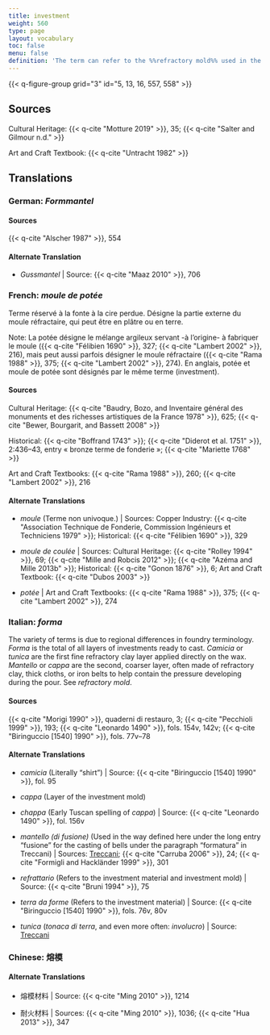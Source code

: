 ```yaml
---
title: investment
weight: 560
type: page
layout: vocabulary
toc: false
menu: false
definition: 'The term can refer to the %%refractory mold%% used in the %%lost-wax casting%% process or to the material used to make that mold. It also denotes the process of coating or embedding the wax model in this material and is applicable to clay-based, plaster-based, and ceramic shell molds. In all of these, the first layers have a special, fine consistency that is designed to pick up the detail and avoid problems during casting; the later layers are coarser. Clay-based investment may also be referred to as “loam.” The investment is destroyed to free the cast bronze.'
---
```


{{< q-figure-group grid="3" id="5, 13, 16, 557, 558" >}}

## Sources

Cultural Heritage: {{< q-cite "Motture 2019" >}}, 35; {{< q-cite "Salter and Gilmour n.d." >}}

Art and Craft Textbook: {{< q-cite "Untracht 1982" >}}

## Translations

<div class="accordion">

### **German**: *Formmantel*

#### Sources

{{< q-cite "Alscher 1987" >}}, 554

#### Alternate Translation

- *Gussmantel* | Source: {{< q-cite "Maaz 2010" >}}, 706

### **French**: *moule de potée*

Terme réservé à la fonte à la cire perdue. Désigne la partie externe du moule réfractaire, qui peut être en plâtre ou en terre.

<div class="backmatter">
Note: La potée désigne le mélange argileux servant -à l’origine- à fabriquer le moule ({{< q-cite "Félibien 1690" >}}, 327; {{< q-cite "Lambert 2002" >}}, 216), mais peut aussi parfois désigner le moule réfractaire ({{< q-cite "Rama 1988" >}}, 375; {{< q-cite "Lambert 2002" >}}, 274). En anglais, potée et moule de potée sont désignés par le même terme (investment).
</div>

#### Sources

Cultural Heritage: {{< q-cite "Baudry, Bozo, and Inventaire général des monuments et des richesses artistiques de la France 1978" >}}, 625; {{< q-cite "Bewer, Bourgarit, and Bassett 2008" >}}

Historical: {{< q-cite "Boffrand 1743" >}}; {{< q-cite "Diderot et al. 1751" >}}, 2:436–43, entry « bronze terme de fonderie »; {{< q-cite "Mariette 1768" >}}

Art and Craft Textbooks: {{< q-cite "Rama 1988" >}}, 260; {{< q-cite "Lambert 2002" >}}, 216

#### Alternate Translations

- *moule* (Terme non univoque.) | Sources: Copper Industry: {{< q-cite "Association Technique de Fonderie, Commission Ingénieurs et Techniciens 1979" >}}; Historical: {{< q-cite "Félibien 1690" >}}, 329

- *moule de coulée* | Sources: Cultural Heritage: {{< q-cite "Rolley 1994" >}}, 69; {{< q-cite "Mille and Robcis 2012" >}}; {{< q-cite "Azéma and Mille 2013b" >}}; Historical: {{< q-cite "Gonon 1876" >}}, 6; Art and Craft Textbook: {{< q-cite "Dubos 2003" >}}

- *potée* | Art and Craft Textbooks: {{< q-cite "Rama 1988" >}}, 375; {{< q-cite "Lambert 2002" >}}, 274

### **Italian**: *forma*

The variety of terms is due to regional differences in foundry terminology. *Forma* is the total of all layers of investments ready to cast. *Camicia* or *tunica* are the first fine refractory clay layer applied directly on the wax. *Mantello* or *cappa* are the second, coarser layer, often made of refractory clay, thick cloths, or iron belts to help contain the pressure developing during the pour. See *refractory mold*.

#### Sources

{{< q-cite "Morigi 1990" >}}, quaderni di restauro, 3; {{< q-cite "Pecchioli 1999" >}}, 193; {{< q-cite "Leonardo 1490" >}}, fols. 154v, 142v; {{< q-cite "Biringuccio [1540] 1990" >}}, fols. 77v–78

#### Alternate Translations

- *camicia* (Literally “shirt”) | Source: {{< q-cite "Biringuccio [1540] 1990" >}}, fol. 95

- *cappa* (Layer of the investment mold)

- *chappa* (Early Tuscan spelling of *cappa*) | Source: {{< q-cite "Leonardo 1490" >}}, fol. 156v

- *mantello (di fusione)* (Used in the way defined here under the long entry “fusione” for the casting of bells under the paragraph “formatura” in Treccani) | Sources: [Treccani](https://www.treccani.it/enciclopedia/fusione_%28Enciclopedia-Italiana%29/); {{< q-cite "Carruba 2006" >}}, 24; {{< q-cite "Formigli and Hackländer 1999" >}}, 301

- *refrattario* (Refers to the investment material and investment mold) | Source: {{< q-cite "Bruni 1994" >}}, 75

- *terra da forme* (Refers to the investment material) | Source: {{< q-cite "Biringuccio [1540] 1990" >}}, fols. 76v, 80v

- *tunica* (*tonaca di terra*, and even more often: *involucro*) | Source: [Treccani](https://www.treccani.it/enciclopedia/fusione_%28Enciclopedia-Italiana%29/)

### **Chinese**: 熔模

#### Alternate Translations

- 熔模材料 | Source: {{< q-cite "Ming 2010" >}}, 1214

- 耐火材料 | Sources: {{< q-cite "Ming 2010" >}}, 1036; {{< q-cite "Hua 2013" >}}, 347

</div>
